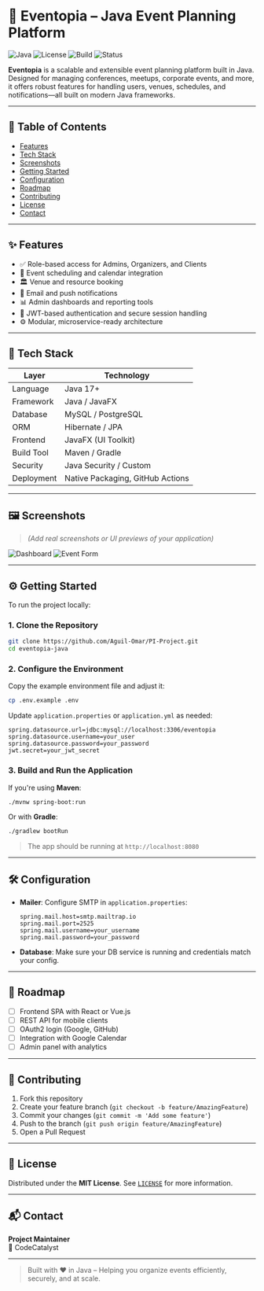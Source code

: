 # 🎉 Eventopia – Java Event Planning Platform

![Java](https://img.shields.io/badge/Java-17+-blue.svg)
![License](https://img.shields.io/github/license/your-username/eventopia-java)
![Build](https://img.shields.io/badge/build-passing-brightgreen)
![Status](https://img.shields.io/badge/status-in%20development-orange)

**Eventopia** is a scalable and extensible event planning platform built in Java. Designed for managing conferences, meetups, corporate events, and more, it offers robust features for handling users, venues, schedules, and notifications—all built on modern Java frameworks.

---

## 📌 Table of Contents

- [Features](#-features)
- [Tech Stack](#-tech-stack)
- [Screenshots](#-screenshots)
- [Getting Started](#-getting-started)
- [Configuration](#-configuration)
- [Roadmap](#-roadmap)
- [Contributing](#-contributing)
- [License](#-license)
- [Contact](#-contact)

---

## ✨ Features

- ✅ Role-based access for Admins, Organizers, and Clients
- 📅 Event scheduling and calendar integration
- 🏛 Venue and resource booking
- 🔔 Email and push notifications
- 📊 Admin dashboards and reporting tools
- 🔐 JWT-based authentication and secure session handling
- ⚙️ Modular, microservice-ready architecture

---

## 🧰 Tech Stack

| Layer        | Technology             |
|--------------|------------------------|
| Language     | Java 17+               |
| Framework    | Java / JavaFX          |
| Database     | MySQL / PostgreSQL     |
| ORM          | Hibernate / JPA        |
| Frontend     | JavaFX (UI Toolkit)    |
| Build Tool   | Maven / Gradle         |
| Security     | Java Security / Custom |
| Deployment   | Native Packaging, GitHub Actions |

---

## 🖼 Screenshots

> *(Add real screenshots or UI previews of your application)*

![Dashboard](docs/screenshots/admin-dashboard.png)
![Event Form](docs/screenshots/event-form.png)

---

## ⚙️ Getting Started

To run the project locally:

### 1. Clone the Repository

```bash
git clone https://github.com/Aguil-Omar/PI-Project.git
cd eventopia-java
```

### 2. Configure the Environment

Copy the example environment file and adjust it:

```bash
cp .env.example .env
```

Update `application.properties` or `application.yml` as needed:

```properties
spring.datasource.url=jdbc:mysql://localhost:3306/eventopia
spring.datasource.username=your_user
spring.datasource.password=your_password
jwt.secret=your_jwt_secret
```

### 3. Build and Run the Application

If you're using **Maven**:

```bash
./mvnw spring-boot:run
```

Or with **Gradle**:

```bash
./gradlew bootRun
```

> The app should be running at `http://localhost:8080`

---

## 🛠 Configuration

- **Mailer**: Configure SMTP in `application.properties`:
  ```properties
  spring.mail.host=smtp.mailtrap.io
  spring.mail.port=2525
  spring.mail.username=your_username
  spring.mail.password=your_password
  ```

- **Database**: Make sure your DB service is running and credentials match your config.

---

## 🚧 Roadmap

- [ ] Frontend SPA with React or Vue.js
- [ ] REST API for mobile clients
- [ ] OAuth2 login (Google, GitHub)
- [ ] Integration with Google Calendar
- [ ] Admin panel with analytics

---

## 🤝 Contributing

1. Fork this repository
2. Create your feature branch (`git checkout -b feature/AmazingFeature`)
3. Commit your changes (`git commit -m 'Add some feature'`)
4. Push to the branch (`git push origin feature/AmazingFeature`)
5. Open a Pull Request

---

## 📄 License

Distributed under the **MIT License**. See [`LICENSE`](LICENSE) for more information.

---

## 📬 Contact

**Project Maintainer**  
👤 CodeCatalyst

---

> Built with ❤️ in Java – Helping you organize events efficiently, securely, and at scale.
